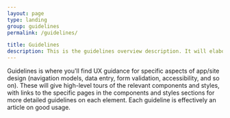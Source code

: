```yaml
---
layout: page
type: landing
group: guidelines
permalink: /guidelines/

title: Guidelines
description: This is the guidelines overview description. It will elaborate on the guidelines and principles that need to be followed to build applications.
---
```


Guidelines is where you'll find UX guidance for specific aspects of app/site design (navigation models, data entry, form validation, accessibility, and so on). These will give high-level tours of the relevant components and styles, with links to the specific pages in the components and styles sections for more detailed guidelines on each element.  Each guideline is effectively an article on good usage.
